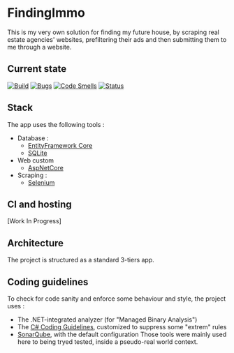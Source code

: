 # FindingImmo

This is my very own solution for finding my future house, by scraping real estate agencies' websites, prefiltering their ads and then submitting them to me through a website.

## Current state

[![Build](https://api.travis-ci.com/t-dambacher/FindingImmo.svg?branch=master&sanitize=true)](https://travis-ci.com/t-dambacher/FindingImmo)
[![Bugs](https://sonarcloud.io/api/project_badges/measure?project=FindingImmo&metric=bugs&sanitize=true)](https://sonarcloud.io/dashboard?id=FindingImmo)
[![Code Smells](https://sonarcloud.io/api/project_badges/measure?project=FindingImmo&metric=code_smells&sanitize=true)](https://sonarcloud.io/dashboard?id=FindingImmo)
[![Status](https://sonarcloud.io/api/project_badges/measure?project=FindingImmo&metric=alert_status&sanitize=true)](https://sonarcloud.io/dashboard?id=FindingImmo)

## Stack

The app uses the following tools :
* Database : 
  * [EntityFramework Core](https://github.com/aspnet/EntityFrameworkCore)
  * [SQLite](https://www.sqlite.org)
* Web custom
  * [AspNetCore](https://github.com/aspnet/Home)
* Scraping :
  * [Selenium](https://www.seleniumhq.org)

## CI and hosting
[Work In Progress]

## Architecture

The project is structured as a standard 3-tiers app.

## Coding guidelines

To check for code sanity and enforce some behaviour and style, the project uses :
* The .NET-integrated analyzer (for "Managed Binary Analysis")
* The [C# Coding Guidelines](https://www.csharpcodingguidelines.com), customized to suppress some "extrem" rules
* [SonarQube](https://sonarcloud.io/), with the default configuration 
Those tools were mainly used here to being tryed tested, inside a pseudo-real world context.

